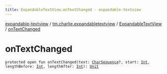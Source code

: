 ```yaml
---
title: ExpandableTextView.onTextChanged - expandable-textview
---
```


[expandable-textview](../../index.html) / [tm.charlie.expandabletextview](../index.html) / [ExpandableTextView](index.html) / [onTextChanged](.)

# onTextChanged

`protected open fun onTextChanged(text: `[`CharSequence`](https://kotlinlang.org/api/latest/jvm/stdlib/kotlin/-char-sequence/index.html)`?, start: `[`Int`](https://kotlinlang.org/api/latest/jvm/stdlib/kotlin/-int/index.html)`, lengthBefore: `[`Int`](https://kotlinlang.org/api/latest/jvm/stdlib/kotlin/-int/index.html)`, lengthAfter: `[`Int`](https://kotlinlang.org/api/latest/jvm/stdlib/kotlin/-int/index.html)`): `[`Unit`](https://kotlinlang.org/api/latest/jvm/stdlib/kotlin/-unit/index.html)